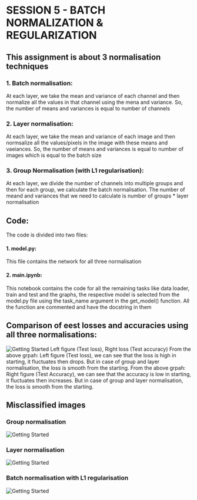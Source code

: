# SESSION 5 - BATCH NORMALIZATION & REGULARIZATION

## This assignment is about 3 normalisation techniques
### 1. Batch normalisation:
At each layer, we take the mean and variance of each channel and then normalize all the values in that channel using the mena and variance. So, the number of means and variances is equal to number of channels

### 2. Layer normalisation:
At each layer, we take the mean and variance of each image and then normsalize all the values/pixels in the image with these means and vaeiances. So, the number of means and variances is equal to number of images which is equal to the batch size

### 3. Group Normalisation (with L1 regularisation):
At each layer, we divide the number of channels into multiple groups and then for each group, we calculate the batch normalisation. The number of meand and variances that we need to calculate is number of groups * layer normalisation

## Code:
The code is divided into two files:
#### 1. model.py: 
This file contains the network for all three normalisation
#### 2. main.ipynb: 
This notebook contains the code for all the remaining tasks like data loader, train and test and the graphs, the respective model is selected from the model.py file using the task_name argument in the get_model() function. All the function are commented and have the docstring in them

## Comparison of eest losses and accuracies using all three normalisations:
![Getting Started](test_loss_accuracy.png)
Left figure (Test loss), Right loss (Test accuracy)
From the above grpah: Left figure (Test loss), we can see that the loss is high in starting, it fluctuates then drops. But in case of group and layer normalisation, the loss is smooth from the starting.
From the above grpah: Right figure (Test Accuracy), we can see that the accuracy is low in starting, it fluctuates then increases. But in case of group and layer normalisation, the loss is smooth from the starting.

## Misclassified images
### Group normalisation 
![Getting Started](group_normalisation.png) 

### Layer normalisation
![Getting Started](layer_normalisation.png) 

### Batch normalisation with L1 regularisation
![Getting Started](batch_normalisation.png) 